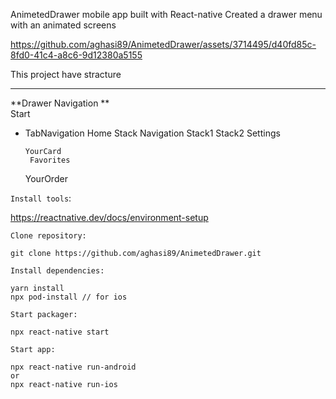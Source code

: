 AnimetedDrawer mobile app built with React-native
Created a drawer menu with an animated screens


https://github.com/aghasi89/AnimetedDrawer/assets/3714495/d40fd85c-8fd0-41c4-a8c6-9d12380a5155



This project have stracture


------------

**Drawer Navigation
**    
	   Start  
-   TabNavigation
			 Home
			  Stack Navigation
                    Stack1
                    Stack2
            Settings
           
	    YourCard
	     Favorites
	  YourOrder

`Install tools`: 

https://reactnative.dev/docs/environment-setup

`Clone repository: `

```
git clone https://github.com/aghasi89/AnimetedDrawer.git
```

`Install dependencies:`

```
yarn install
npx pod-install // for ios
```

`Start packager:`

```
npx react-native start
```

`Start app:`

```
npx react-native run-android
or
npx react-native run-ios 
```

